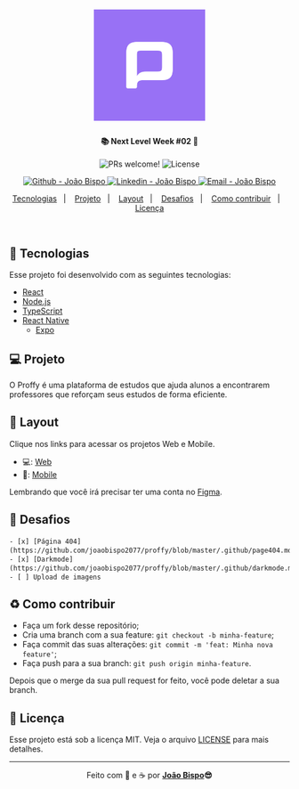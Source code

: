<meta charset="utf-8">
<h1 align="center">
    <img alt="Logo Proffy" title="#Ecoleta" src=".github/logo.svg" width="200px" />
</h1>

<h4 align="center">
  📚 Next Level Week #02 🚀
</h4>

<p align="center">
 <img src="https://img.shields.io/static/v1?label=PRs&message=welcome&color=6842C2&labelColor=1C1C1C" alt="PRs welcome!" />

  <img alt="License" src="https://img.shields.io/static/v1?label=license&message=MIT&color=6842C2&labelColor=1C1C1C">
</p>
<p align="center">
<!-- <a href="https://github.com/joaobispo2077" target="_blank">
    <img alt="Made by João Bispo" src="https://img.shields.io/static/v1?label=Made%20By&message=Joao%20Bispo&color=1E90FF&labelColor=1C1C1C"">
  </a> -->
  <a href="https://github.com/joaobispo2077" target="_blank" >
    <img alt="Github - João Bispo" src="https://img.shields.io/badge/Github--%4B0082?style=plastic&labelColor=1C1C1C&color=6842C2&logo=github">
  </a>
  <a href="https://www.linkedin.com/in/joão-bispo-2077/" target="_blank" >
    <img alt="Linkedin - João Bispo" src="https://img.shields.io/badge/Linkedin--%23F8952D?style=plastic&labelColor=1C1C1C&color=6842C2&logo=linkedin">
  </a>
  <a href="mailto:joaobispo2077@gmail.com" target="_blank" >
    <img alt="Email - João Bispo" src="https://img.shields.io/badge/Email--%23F8952D?style=plastic&labelColor=1C1C1C&color=6842C2&logo=gmail">
  </a>
</p>

<p align="center">
  <a href="#rocket-tecnologias">Tecnologias</a>&nbsp;&nbsp;&nbsp;|&nbsp;&nbsp;&nbsp;
  <a href="#-projeto">Projeto</a>&nbsp;&nbsp;&nbsp;|&nbsp;&nbsp;&nbsp;
  <a href="#-layout">Layout</a>&nbsp;&nbsp;&nbsp;|&nbsp;&nbsp;&nbsp;
  <a href="#-desafios">Desafios</a>&nbsp;&nbsp;&nbsp;|&nbsp;&nbsp;&nbsp;
  <a href="#-como-contribuir">Como contribuir</a>&nbsp;&nbsp;&nbsp;|&nbsp;&nbsp;&nbsp;
  <a href="#memo-licença">Licença</a>
</p>

<br>

<!-- <p align="center">
  <img alt="Proffy Previw" src=".github/proffy.png" width="100%">
</p> -->

## :rocket: Tecnologias

Esse projeto foi desenvolvido com as seguintes tecnologias:

- [React](https://reactjs.org)
- [Node.js](https://nodejs.org/en/)
- [TypeScript](https://www.typescriptlang.org)
- [React Native](https://facebook.github.io/react-native/)
    - [Expo](https://expo.io/)

## 💻 Projeto

O Proffy é uma plataforma de estudos que ajuda alunos a encontrarem professores que reforçam seus estudos de forma eficiente.

## 🔖 Layout
Clique nos links para acessar os projetos Web e Mobile.

-  💻: [Web](https://www.figma.com/file/js7pVWjFwfMgICztEsbXIz/Proffy--Web)
- 📱: [Mobile](https://www.figma.com/file/X6QcE1WnqOCkwe91HKcGAs/Proffy--Mobile)

Lembrando que você irá precisar ter uma conta no [Figma](http://figma.com/).

 <!-- <h3 style="display: inline"> Preview  </h3>  <strong> - Percurso da aplicação na Web e no Mobile: <strong>
<p align="center" style="display: flex; align-items: flex-start; justify-content: center;">
  <img alt="" title="" src="" width="400px">

  <img alt="" title="" src="" width="400px">
</p> -->
## 🎯 Desafios

    - [x] [Página 404](https://github.com/joaobispo2077/proffy/blob/master/.github/page404.md)
    - [x] [Darkmode](https://github.com/joaobispo2077/proffy/blob/master/.github/darkmode.md)
    - [ ] Upload de imagens
    
## ♻️ Como contribuir

- Faça um fork desse repositório;
- Cria uma branch com a sua feature: `git checkout -b minha-feature`;
- Faça commit das suas alterações: `git commit -m 'feat: Minha nova feature'`;
- Faça push para a sua branch: `git push origin minha-feature`.

Depois que o merge da sua pull request for feito, você pode deletar a sua branch.

## :memo: Licença

Esse projeto está sob a licença MIT. Veja o arquivo [LICENSE](LICENSE.md) para mais detalhes.

---

<p align="center">Feito com 💜 e ☕  por <strong><a href="https://www.linkedin.com/in/joão-bispo-2077/">João Bispo</a>😎 </strong> </p>